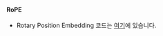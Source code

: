 
#### RoPE
 * Rotary Position Embedding 코드는 [여기](https://github.com/zetwhite/triton-practice/tree/master/RoPE)에 있습니다.

